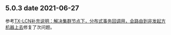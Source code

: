 ## 5.0.3 date 2021-06-27
参考[TX-LCN补充说明：解决集群节点下，分布式事务回调用，会路由到非发起方机器上去](https://blog.csdn.net/zhuwei_clark/article/details/103711929)修复了次问题。